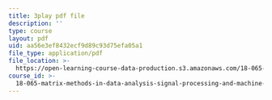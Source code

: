 ```yaml
---
title: 3play pdf file
description: ''
type: course
layout: pdf
uid: aa56e3ef8432ecf9d89c93d75efa05a1
file_type: application/pdf
file_location: >-
  https://open-learning-course-data-production.s3.amazonaws.com/18-065-matrix-methods-in-data-analysis-signal-processing-and-machine-learning-spring-2018/aa56e3ef8432ecf9d89c93d75efa05a1_z3SmljnD_nQ.pdf
course_id: >-
  18-065-matrix-methods-in-data-analysis-signal-processing-and-machine-learning-spring-2018
---
```

